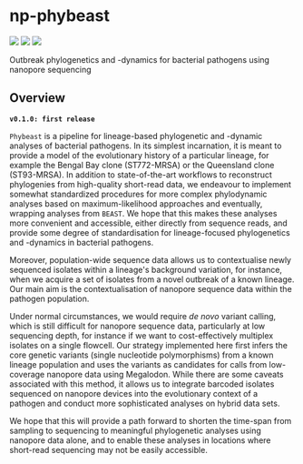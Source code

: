 # np-phybeast

![](https://img.shields.io/badge/lang-nextflow-41ab5d.svg)
![](https://img.shields.io/badge/version-0.1.0-addd8e.svg)
![](https://img.shields.io/badge/biorxiv-v0-f7fcb9.svg)

Outbreak phylogenetics and -dynamics for bacterial pathogens using nanopore sequencing

## Overview

**`v0.1.0: first release`**

`Phybeast` is a pipeline for lineage-based phylogenetic and -dynamic analyses of bacterial pathogens. In its simplest incarnation, it is meant to provide a model of the evolutionary history of a particular lineage, for example the Bengal Bay clone (ST772-MRSA) or the Queensland clone (ST93-MRSA). In addition to state-of-the-art workflows to reconstruct phylogenies from high-quality short-read data, we endeavour to implement somewhat standardized procedures for more complex phylodynamic analyses based on maximum-likelihood approaches and eventually, wrapping analyses from `BEAST`. We hope that this makes these analyses more convenient and accessible, either directly from sequence reads, and provide some degree of standardisation for lineage-focused phylogenetics and -dynamics in bacterial pathogens.

Moreover, population-wide sequence data allows us to contextualise newly sequenced isolates within a lineage's background variation, for instance, when we acquire a set of isolates from a novel outbreak of a known lineage. Our main aim is the contextualisation of nanopore sequence data within the pathogen population. 

Under normal circumstances, we would require *de novo* variant calling, which is still difficult for nanopore sequence data, particularly at low sequencing depth, for instance if we want to cost-effectively multiplex isolates on a single flowcell. Our strategy implemented here first infers the core genetic variants (single nucleotide polymorphisms) from a known lineage population and uses the variants as candidates for calls from low-coverage nanopore data using Megalodon. While there are some caveats associated with this method, it allows us to integrate barcoded isolates sequenced on nanopore devices into the evolutionary context of a pathogen and conduct more sophisticated analyses on hybrid data sets. 

We hope that this will provide a path forward to shorten the time-span from sampling to sequencing to meaningful phylogenetic analyses using nanopore data alone, and to enable these analyses in locations where short-read sequencing may not be easily accessible.
